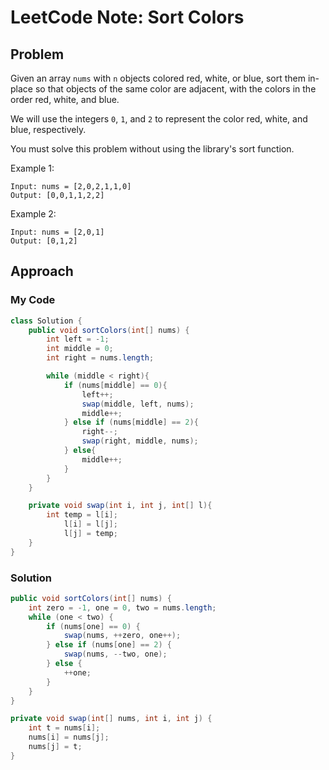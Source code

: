 # LeetCode Note: Sort Colors

## Problem 

Given an array `nums` with `n` objects colored red, white, or blue, sort them in-place so that objects of the same color are adjacent, with the colors in the order red, white, and blue.

We will use the integers `0`, `1`, and `2` to represent the color red, white, and blue, respectively.

You must solve this problem without using the library's sort function.

 

Example 1:
```
Input: nums = [2,0,2,1,1,0]
Output: [0,0,1,1,2,2]
```

Example 2:
```
Input: nums = [2,0,1]
Output: [0,1,2]
```


## Approach

### My Code

```java
class Solution {
    public void sortColors(int[] nums) {
        int left = -1;
        int middle = 0;
        int right = nums.length;

        while (middle < right){
            if (nums[middle] == 0){
                left++;
                swap(middle, left, nums);
                middle++;
            } else if (nums[middle] == 2){
                right--;
                swap(right, middle, nums);
            } else{
                middle++;
            }
        }      
    }

    private void swap(int i, int j, int[] l){
        int temp = l[i];
            l[i] = l[j];
            l[j] = temp;
    }
}
```

### Solution

```java
public void sortColors(int[] nums) {
    int zero = -1, one = 0, two = nums.length;
    while (one < two) {
        if (nums[one] == 0) {
            swap(nums, ++zero, one++);
        } else if (nums[one] == 2) {
            swap(nums, --two, one);
        } else {
            ++one;
        }
    }
}

private void swap(int[] nums, int i, int j) {
    int t = nums[i];
    nums[i] = nums[j];
    nums[j] = t;
}
```
